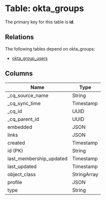 # Table: okta_groups



The primary key for this table is **id**.

## Relations
The following tables depend on okta_groups:
  - [okta_group_users](okta_group_users.md)

## Columns
| Name          | Type          |
| ------------- | ------------- |
|_cq_source_name|String|
|_cq_sync_time|Timestamp|
|_cq_id|UUID|
|_cq_parent_id|UUID|
|embedded|JSON|
|links|JSON|
|created|Timestamp|
|id (PK)|String|
|last_membership_updated|Timestamp|
|last_updated|Timestamp|
|object_class|StringArray|
|profile|JSON|
|type|String|